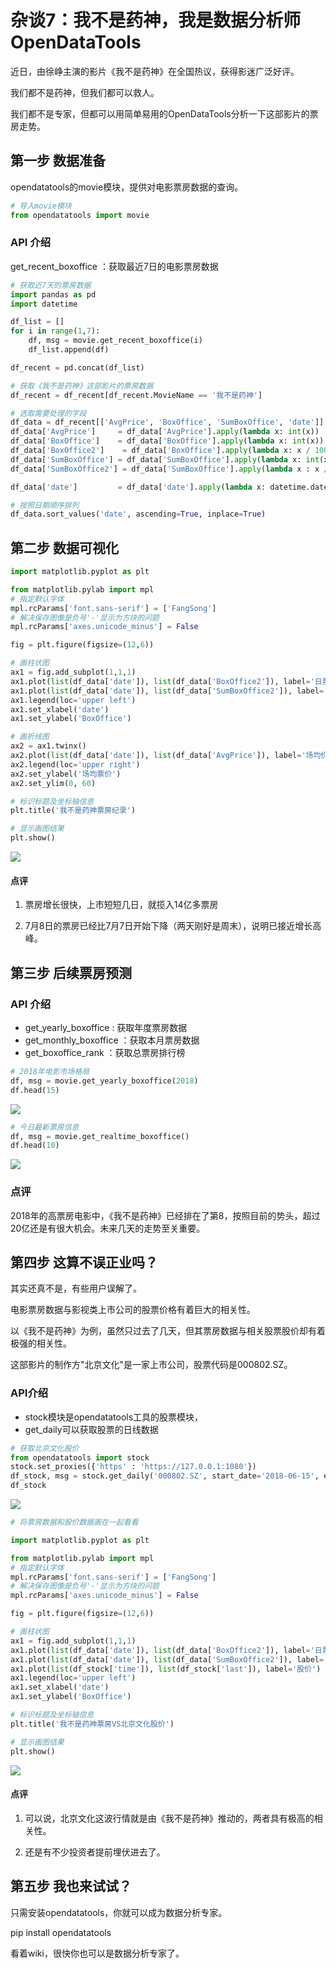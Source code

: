 # 杂谈7：我不是药神，我是数据分析师OpenDataTools

近日，由徐峥主演的影片《我不是药神》在全国热议，获得影迷广泛好评。

我们都不是药神，但我们都可以救人。

我们都不是专家，但都可以用简单易用的OpenDataTools分析一下这部影片的票房走势。

## 第一步 数据准备

opendatatools的movie模块，提供对电影票房数据的查询。

```python
# 导入movie模块
from opendatatools import movie
```

### API 介绍
get_recent_boxoffice ：获取最近7日的电影票房数据

```python
# 获取近7天的票房数据
import pandas as pd
import datetime

df_list = []
for i in range(1,7):
    df, msg = movie.get_recent_boxoffice(i)
    df_list.append(df)

df_recent = pd.concat(df_list)

# 获取《我不是药神》这部影片的票房数据
df_recent = df_recent[df_recent.MovieName == '我不是药神']

# 选取需要处理的字段
df_data = df_recent[['AvgPrice', 'BoxOffice', 'SumBoxOffice', 'date']]
df_data['AvgPrice']     = df_data['AvgPrice'].apply(lambda x: int(x))
df_data['BoxOffice']    = df_data['BoxOffice'].apply(lambda x: int(x))
df_data['BoxOffice2']    = df_data['BoxOffice'].apply(lambda x: x / 10000)
df_data['SumBoxOffice'] = df_data['SumBoxOffice'].apply(lambda x: int(x))
df_data['SumBoxOffice2'] = df_data['SumBoxOffice'].apply(lambda x : x / 10000)

df_data['date']         = df_data['date'].apply(lambda x: datetime.datetime.strptime(x, '%Y-%m-%d'))

# 按照日期顺序排列
df_data.sort_values('date', ascending=True, inplace=True)
```

## 第二步 数据可视化

```python
import matplotlib.pyplot as plt

from matplotlib.pylab import mpl
# 指定默认字体
mpl.rcParams['font.sans-serif'] = ['FangSong'] 
# 解决保存图像是负号'-'显示为方块的问题
mpl.rcParams['axes.unicode_minus'] = False 

fig = plt.figure(figsize=(12,6))

# 画柱状图
ax1 = fig.add_subplot(1,1,1)
ax1.plot(list(df_data['date']), list(df_data['BoxOffice2']), label='日票房')
ax1.plot(list(df_data['date']), list(df_data['SumBoxOffice2']), label='总票房')
ax1.legend(loc='upper left')
ax1.set_xlabel('date')
ax1.set_ylabel('BoxOffice')

# 画折线图
ax2 = ax1.twinx()
ax2.plot(list(df_data['date']), list(df_data['AvgPrice']), label='场均价', color='red')
ax2.legend(loc='upper right')
ax2.set_ylabel('场均票价')
ax2.set_ylim(0, 60)

# 标识标题及坐标轴信息
plt.title('我不是药神票房纪录')

# 显示画图结果
plt.show()
```

![](https://github.com/PKUJohnson/LearnJaqsByExample/blob/master/image/opendatatools/movie/movie-1.png)

#### 点评 ####

1. 票房增长很快，上市短短几日，就揽入14亿多票房

2. 7月8日的票房已经比7月7日开始下降（两天刚好是周末），说明已接近增长高峰。

## 第三步 后续票房预测

### API 介绍

+ get_yearly_boxoffice  : 获取年度票房数据
+ get_monthly_boxoffice ：获取本月票房数据
+ get_boxoffice_rank    ：获取总票房排行榜

```python
# 2018年电影市场格局
df, msg = movie.get_yearly_boxoffice(2018)
df.head(15)
```

![](https://github.com/PKUJohnson/LearnJaqsByExample/blob/master/image/opendatatools/movie/movie-top2018.png)

```python
# 今日最新票房信息
df, msg = movie.get_realtime_boxoffice()
df.head(10)
```

![](https://github.com/PKUJohnson/LearnJaqsByExample/blob/master/image/opendatatools/movie/movie-realtime.png)

### 点评

2018年的高票房电影中，《我不是药神》已经排在了第8，按照目前的势头，超过20亿还是有很大机会。未来几天的走势至关重要。

## 第四步 这算不误正业吗？

其实还真不是，有些用户误解了。

电影票房数据与影视类上市公司的股票价格有着巨大的相关性。

以《我不是药神》为例，虽然只过去了几天，但其票房数据与相关股票股价却有着极强的相关性。

这部影片的制作方"北京文化"是一家上市公司，股票代码是000802.SZ。

###  API介绍

+ stock模块是opendatatools工具的股票模块，
+ get_daily可以获取股票的日线数据

```python
# 获取北京文化股价
from opendatatools import stock
stock.set_proxies({'https' : 'https://127.0.0.1:1080'})
df_stock, msg = stock.get_daily('000802.SZ', start_date='2018-06-15', end_date='2018-07-09')
df_stock
```

![](https://github.com/PKUJohnson/LearnJaqsByExample/blob/master/image/opendatatools/movie/price_bjwh.png)

```python
# 将票房数据和股价数据画在一起看看

import matplotlib.pyplot as plt

from matplotlib.pylab import mpl
# 指定默认字体
mpl.rcParams['font.sans-serif'] = ['FangSong'] 
# 解决保存图像是负号'-'显示为方块的问题
mpl.rcParams['axes.unicode_minus'] = False 

fig = plt.figure(figsize=(12,6))

# 画柱状图
ax1 = fig.add_subplot(1,1,1)
ax1.plot(list(df_data['date']), list(df_data['BoxOffice2']), label='日票房')
ax1.plot(list(df_data['date']), list(df_data['SumBoxOffice2']), label='总票房')
ax1.plot(list(df_stock['time']), list(df_stock['last']), label='股价')
ax1.legend(loc='upper left')
ax1.set_xlabel('date')
ax1.set_ylabel('BoxOffice')

# 标识标题及坐标轴信息
plt.title('我不是药神票房VS北京文化股价')

# 显示画图结果
plt.show()
```

![](https://github.com/PKUJohnson/LearnJaqsByExample/blob/master/image/opendatatools/movie/movie_corr.png)

#### 点评 ####

1. 可以说，北京文化这波行情就是由《我不是药神》推动的，两者具有极高的相关性。

2. 还是有不少投资者提前埋伏进去了。

## 第五步 我也来试试？

只需安装opendatatools，你就可以成为数据分析专家。

pip install opendatatools

看着wiki，很快你也可以是数据分析专家了。




